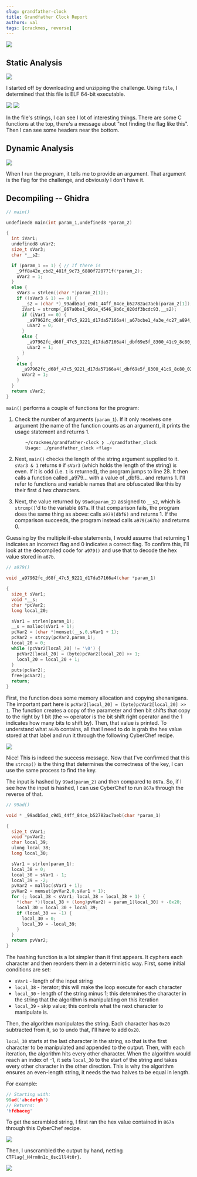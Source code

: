 ```yaml
---
slug: grandfather-clock
title: Grandfather Clock Report
authors: val
tags: [crackmes, reverse]
---
```


![](./screens/00-challenge-info.png)

<!--truncate-->

## Static Analysis

![](./screens/01-file-type.png)

I started off by downloading and unzipping the challenge. Using `file`, I determined that this file is ELF 64-bit executable.

![](./screens/02-strings-1.png)
![](./screens/03-strings-2.png)

In the file's strings, I can see I lot of interesting things. There are some C functions at the top, there's a message about "not finding the flag like this". Then I can see some headers near the bottom.

## Dynamic Analysis

![](./screens/04-usage.png)

When I run the program, it tells me to provide an argument. That argument is the flag for the challenge, and obviously I don't have it.

## Decompiling -- Ghidra

```c++
// main()

undefined8 main(int param_1,undefined8 *param_2)

{
  int iVar1;
  undefined8 uVar2;
  size_t sVar3;
  char *__s2;

  if (param_1 == 1) { // If there is
    _9ff8a42e_cbd2_481f_9c73_6880f720771f(*param_2);
    uVar2 = 1;
  }
  else {
    sVar3 = strlen((char *)param_2[1]);
    if ((sVar3 & 1) == 0) {
      __s2 = (char *)_99adb5ad_c9d1_44ff_84ce_b52782ac7aeb(param_2[1]);
      iVar1 = strcmp(_867a0be1_691e_4546_9b6c_020df3bcdc93,__s2);
      if (iVar1 == 0) {
        _a97962fc_d68f_47c5_9221_d17da57166a4(_a67bcbe1_4a3e_4c27_a894_ae121b083cac);
        uVar2 = 0;
      }
      else {
        _a97962fc_d68f_47c5_9221_d17da57166a4(_dbf69e5f_8300_41c9_8c80_02a819c56349);
        uVar2 = 1;
      }
    }
    else {
      _a97962fc_d68f_47c5_9221_d17da57166a4(_dbf69e5f_8300_41c9_8c80_02a819c56349);
      uVar2 = 1;
    }
  }
  return uVar2;
}
```

`main()` performs a couple of functions for the program:

1. Check the number of arguments (`param_1`). If it only receives one argument (the name of the function counts as an argument), it prints the usage statement and returns 1.

   ```bash
       ~/crackmes/grandfather-clock ❯ ./grandfather_clock
       Usage: ./grandfather_clock <flag>
   ```

1. Next, `main()` checks the length of the string argument supplied to it. `sVar3 & 1` returns `0` if `sVar3` (which holds the length of the string) is even. If it is odd (i.e. `1` is returned), the program jumps to line 28. It then calls a function called \_a979... with a value of \_dbf6... and returns 1. I'll refer to functions and variable names that are obfuscated like this by their first 4 hex characters.

1. Next, the value returned by `99ad(param_2)` assigned to `__s2`, which is `strcmp()`'d to the variable `867a`. If that comparison fails, the program does the same thing as above: calls `a979(dbf6)` and returns 1. If the comparison succeeds, the program instead calls `a979(a67b)` and returns 0.

Guessing by the multiple if-else statements, I would assume that returning 1 indicates an incorrect flag and 0 indicates a correct flag. To confirm this, I'll look at the decompiled code for `a979()` and use that to decode the hex value stored in `a67b`.

```c++
// a979()

void _a97962fc_d68f_47c5_9221_d17da57166a4(char *param_1)

{
  size_t sVar1;
  void *__s;
  char *pcVar2;
  long local_20;

  sVar1 = strlen(param_1);
  __s = malloc(sVar1 + 1);
  pcVar2 = (char *)memset(__s,0,sVar1 + 1);
  pcVar2 = strcpy(pcVar2,param_1);
  local_20 = 0;
  while (pcVar2[local_20] != '\0') {
    pcVar2[local_20] = (byte)pcVar2[local_20] >> 1;
    local_20 = local_20 + 1;
  }
  puts(pcVar2);
  free(pcVar2);
  return;
}
```

First, the function does some memory allocation and copying shenanigans. The important part here is `pcVar2[local_20] = (byte)pcVar2[local_20] >> 1`. The function creates a copy of the parameter and then bit shifts that copy to the right by 1 bit (the `>>` operator is the bit shift right operator and the 1 indicates how many bits to shift by). Then, that value is printed. To understand what `a67b` contains, all that I need to do is grab the hex value stored at that label and run it through the following CyberChef recipe.

![](./screens/cyberchef1.png)

Nice! This is indeed the success message. Now that I've confirmed that this the `strcmp()` is the thing that determines the correctness of the key, I can use the same process to find the key.

The input is hashed by `99ad(param_2)` and then compared to `867a`. So, if I see how the input is hashed, I can use CyberChef to run `867a` through the reverse of that.

```c++
// 99ad()

void * _99adb5ad_c9d1_44ff_84ce_b52782ac7aeb(char *param_1)

{
  size_t sVar1;
  void *pvVar2;
  char local_39;
  ulong local_38;
  long local_30;

  sVar1 = strlen(param_1);
  local_38 = 0;
  local_30 = sVar1 - 1;
  local_39 = -2;
  pvVar2 = malloc(sVar1 + 1);
  pvVar2 = memset(pvVar2,0,sVar1 + 1);
  for (; local_38 < sVar1; local_38 = local_38 + 1) {
    *(char *)(local_38 + (long)pvVar2) = param_1[local_30] + -0x20;
    local_30 = local_30 + local_39;
    if (local_30 == -1) {
      local_30 = 0;
      local_39 = -local_39;
    }
  }
  return pvVar2;
}
```

The hashing function is a lot simpler than it first appears. It cyphers each character and then reorders them in a deterministic way. First, some initial conditions are set:

- `sVar1` - length of the input string
- `local_38` - iterator; this will make the loop execute for each character
- `local_30` - length of the string minus 1; this determines the character in the string that the algorithm is manipulating on this iteration
- `local_39` - skip value; this controls what the next character to manipulate is.

Then, the algorithm manipulates the string. Each character has `0x20` subtracted from it, so to undo that, I'll have to add `0x20`.

`local_30` starts at the last character in the string, so that is the first character to be manipulated and appended to the output. Then, with each iteration, the algorithm hits every other character. When the algorithm would reach an index of -1, it sets `local_30` to the start of the string and takes every other character in the other direction. This is why the algorithm ensures an even-length string, it needs the two halves to be equal in length.

For example:

```c++
// Starting with:
99ad('abcdefgh')
// Returns:
'hfdbaceg'
```

To get the scrambled string, I first ran the hex value contained in `867a` through this CyberChef recipe.

![](./screens/cyberchef2.png)

Then, I unscrambled the output by hand, netting `CTFlag{_H4rm0n1c_0sc1ll4t0r}`.

![](./screens/cracked.png)
